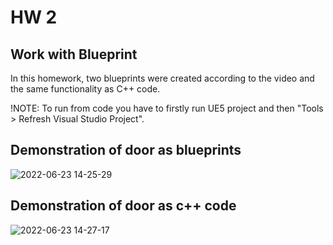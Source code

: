 # HW 2

## Work with Blueprint

In this homework, two blueprints were created according to the video and the same functionality as C++ code.

!NOTE: To run from code you have to firstly run UE5 project and then "Tools > Refresh Visual Studio Project".

## Demonstration of door as blueprints
![2022-06-23 14-25-29](https://user-images.githubusercontent.com/34779566/175288262-c8b08c45-1b50-4ffb-aeb5-38affe56a830.gif)

## Demonstration of door as c++ code
![2022-06-23 14-27-17](https://user-images.githubusercontent.com/34779566/175288699-de1d88e2-23eb-43a4-b5e8-11c5a094b458.gif)
